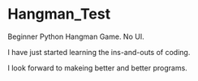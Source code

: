 # Hangman_Test
Beginner Python Hangman Game. No UI.

I have just started learning the ins-and-outs of coding.

I look forward to makeing better and better programs.
